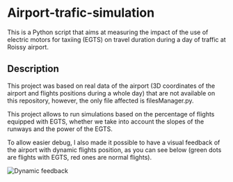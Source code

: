 # Airport-trafic-simulation
This is a Python script that aims at measuring the impact of the use of electric motors for taxiing (EGTS) on travel duration during a day of traffic at Roissy airport.


## Description
This project was based on real data of the airport (3D coordinates of the airport and flights positions during a whole day) that are not available on this repository, however, the only file affected is filesManager.py.

This project allows to run simulations based on the percentage of flights equipped with EGTS, whether we take into account the slopes of the runways and the power of the EGTS.

To allow easier debug, I also made it possible to have a visual feedback of the airport with dynamic flights position, as you can see below (green dots are flights with EGTS, red ones are normal flights).

![Dynamic feedback](https://user-images.githubusercontent.com/18093026/105165323-1a122a80-5b0e-11eb-83d8-e9d718c2d53c.png)
